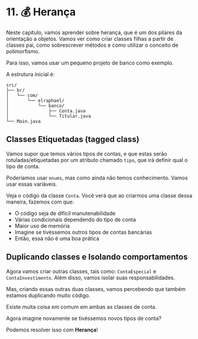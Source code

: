 # 11. 💰 Herança

Neste capítulo, vamos aprender sobre herança, que é um dos pilares da orientação a objetos. Vamos ver como criar classes filhas a partir de classes pai, como sobrescrever métodos e como utilizar o conceito de polimorfismo.

Para isso, vamos usar um pequeno projeto de banco como exemplo.

A estrutura inicial é:

```
src/
├── br/
│   └── com/
│       └── elraphael/
│           └── banco/
│               ├── Conta.java
│               └── Titular.java
└── Main.java          
```

## Classes Etiquetadas (tagged class)

Vamos supor que temos vários tipos de contas, e que estas serão rotuladas/etiquetadas por um
atributo chamado `tipo`, que irá definir qual o tipo de conta.

Poderíamos usar `enums`, mas como ainda não temos conhecimento. Vamos usar essas variáveis.

Veja o código da classe `Conta`. Você verá que ao criarmos uma classe dessa maneira, fazemos com que:

- O código seja de difícil manutenabilidade
- Várias condicionais dependendo do tipo de conta
- Maior uso de memória
- Imagine se tivéssemos outros tipos de contas bancárias
- Então, essa não é uma boa prática

## Duplicando classes e Isolando comportamentos

Agora vamos criar outras classes, tais como: `ContaEspecial` e `ContaInvestimento`. Além disso,
vamos isolar suas responsabilidades.

Mas, criando essas outras duas classes, vamos percebendo que também estamos duplicando muito código.

Existe muita coisa em comum em ambas as classes de conta.

Agora imagine novamente se tivéssemos novos tipos de conta?

Podemos resolver isso com **Herança**!